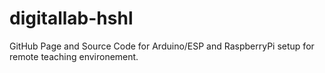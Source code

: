 # digitallab-hshl
GitHub Page and Source Code for Arduino/ESP and RaspberryPi setup for remote teaching environement.
